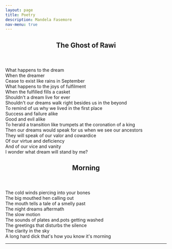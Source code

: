 ```yaml
---
layout: page
title: Poetry
description: Mandela Fasemore
nav-menu: true
---
```


<!-- Main -->
<div id="main" class="alt">

<!-- One -->
<section id="one">
	<div class="inner">
		<div class="row">
			<div class="6u 12u$(small)">
				<header class="major">
					<h1>The Ghost of Rawi</h1>
				</header>
				<p>
					What happens to the dream <br>
					When the dreamer<br>
					Cease to exist like rains in September<br>
					What happens to the joys of fulfilment<br>
					When the fulfilled fills a casket <br>
					Shouldn't a dream live for ever<br>
					Shouldn't our dreams walk right besides us in the beyond <br>
					To remind of us why we lived in the first place<br>
					Success and failure alike<br>
					Good and evil alike<br>
					To herald a transition like trumpets at the coronation of a king<br>
					Then our dreams would speak for us when we see our ancestors<br> 
					They will speak of our valor and cowardice <br>
					Of our virtue and deficiency <br> 
					And of our vice and vanity <br>
					I wonder what dream will stand by me?
				</p>
			</div>
			<div class="6u 12u$(small)">
				<header class="major">
					<h1>Morning</h1>
				</header>
				<p>
					The cold winds piercing into your bones<br>
					The big mouthed hen calling out<br>
					The mouth tells a tale of a smelly past<br>
					The night dreams aftermath<br>
					The slow motion<br> 
					The sounds of plates and.pots getting washed<br>
					The greetings that disturbs the silence<br>
					The clarity in the sky<br>
					A long hard dick that's how you know it's morning</p>
			</div>
		</div>

<hr class="major" />
</div>


</section>

</div>
